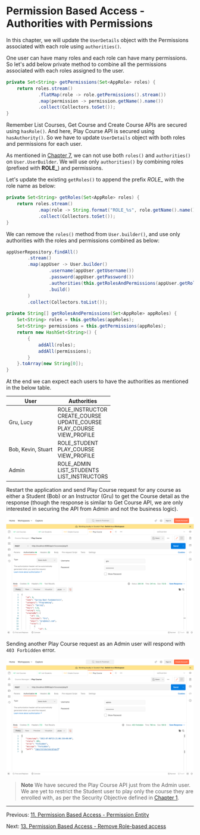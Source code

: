 # Permission Based Access - Authorities with Permissions

In this chapter, we will update the `UserDetails` object with the Permissions associated with each role using `authorities()`.

One user can have many roles and each role can have many permissions. So let's add below private method to combine all the permissions associated with each roles assigned to the user.

```java
private Set<String> getPermissions(Set<AppRole> roles) {  
    return roles.stream()  
            .flatMap(role -> role.getPermissions().stream())  
            .map(permission -> permission.getName().name())  
            .collect(Collectors.toSet());  
}
```

Remember List Courses, Get Course and Create Course APIs are secured using `hasRole()`. And here, Play Course API is secured using `hasAuthority()`. So we have to update `UserDetails` object with both roles and permissions for each user.

As mentioned in [Chapter 7](https://github.com/SankaranarayananMurugan/spring-security-guide/tree/main/07.%20Role%20Based%20Authorization), we can not use both `roles()` and `authorities()` on `User.UserBuilder`. We will use only `authorities()` by combining roles (prefixed with **ROLE_**) and permissions.

Let's update the existing `getRoles()` to append the prefix *ROLE_* with the role name as below:

```java
private Set<String> getRoles(Set<AppRole> roles) {  
    return roles.stream()  
            .map(role -> String.format("ROLE_%s", role.getName().name()))  
            .collect(Collectors.toSet());  
}
```

We can remove the `roles()` method from `User.builder()`, and use only authorities with the roles and permissions combined as below:

```java
appUserRepository.findAll()  
        .stream()  
        .map(appUser -> User.builder()  
                .username(appUser.getUsername())  
                .password(appUser.getPassword())  
                .authorities(this.getRolesAndPermissions(appUser.getRoles()))  
                .build()  
        )  
        .collect(Collectors.toList());
```

```java
private String[] getRolesAndPermissions(Set<AppRole> appRoles) {  
    Set<String> roles = this.getRoles(appRoles);  
    Set<String> permissions = this.getPermissions(appRoles);  
    return new HashSet<String>() {  
        {  
            addAll(roles);  
            addAll(permissions);  
        }  
    }.toArray(new String[0]);  
}
```

At the end we can expect each users to have the authorities as mentioned in the below table.

| User | Authorities |
|--|--|
| Gru, Lucy | ROLE_INSTRUCTOR <br/> CREATE_COURSE <br/> UPDATE_COURSE <br/> PLAY_COURSE <br/> VIEW_PROFILE |
| Bob, Kevin, Stuart | ROLE_STUDENT <br/> PLAY_COURSE <br/> VIEW_PROFILE |
| Admin | ROLE_ADMIN <br/> LIST_STUDENTS <br/> LIST_INSTRUCTORS |

Restart the application and send Play Course request for any course as either a Student (Bob) or an Instructor (Gru) to get the Course detail as the response (though the response is similar to Get Course API, we are only interested in securing the API from Admin and not the business logic).

![Play course - Success Response - Bob](./assets/play_course_200_gru.png)

Sending another Play Course request as an Admin user will respond with `403 Forbidden` error.

![Play course - Success Response - Bob](./assets/play_course_403_admin.png)

> **Note**
> We have secured the Play Course API just from the Admin user. We are yet to restrict the Student user to play only the course they are enrolled with, as per the Security Objective defined in [Chapter 1](https://github.com/SankaranarayananMurugan/spring-security-guide/tree/main/01.%20Introduction).

***

Previous: [11. Permission Based Access - Permission Entity](https://github.com/SankaranarayananMurugan/spring-security-guide/tree/main/11.%20Permission%20Based%20Access%20-%20Permission%20Entity)

Next: [13. Permission Based Access - Remove Role-based access](https://github.com/SankaranarayananMurugan/spring-security-guide/tree/main/13.%20Permission%20Based%20Access%20-%20Remove%20Role-based%20access)